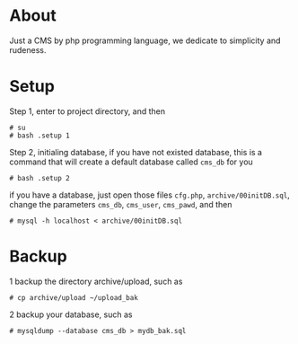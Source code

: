 About
============

Just a CMS by php programming language, we dedicate to simplicity and rudeness.



Setup
============

Step 1, enter to project directory, and then

	# su
	# bash .setup 1

Step 2, initialing database, if you have not existed database, this is a command that will create a default database called `cms_db` for you

	# bash .setup 2

if you have a database, just open those files `cfg.php`, `archive/00initDB.sql`, change the parameters `cms_db`, `cms_user`, `cms_pawd`, and then

	# mysql -h localhost < archive/00initDB.sql



Backup
============

1 backup the directory archive/upload, such as

	# cp archive/upload ~/upload_bak

2 backup your database, such as

	# mysqldump --database cms_db > mydb_bak.sql


